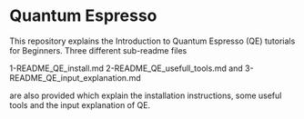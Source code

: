 # Quantum Espresso

This repository explains the Introduction to Quantum Espresso (QE) tutorials for Beginners.
Three different sub-readme files

1-README_QE_install.md
2-README_QE_usefull_tools.md and 
3-README_QE_input_explanation.md

are also provided which explain the installation instructions, some useful tools and the input explanation of QE.
